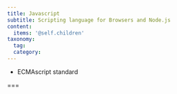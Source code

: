 ```yaml
---
title: Javascript
subtitle: Scripting language for Browsers and Node.js
content:
  items: '@self.children'
taxonomy:
  tag:
  category:
---
```


- ECMAscript standard

===
